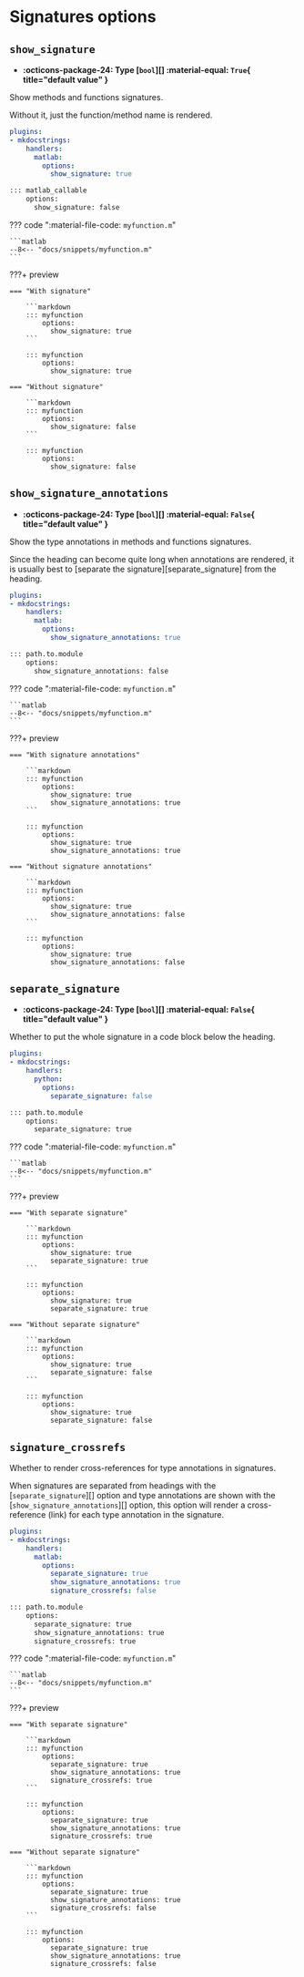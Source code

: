 # Signatures options

## `show_signature`

- **:octicons-package-24: Type [`bool`][] :material-equal: `True`{ title="default value" }**
<!-- - **:octicons-project-template-24: Template :material-null:** (N/A) -->

Show methods and functions signatures.

Without it, just the function/method name is rendered.

```yaml title="in mkdocs.yml (global configuration)"
plugins:
- mkdocstrings:
    handlers:
      matlab:
        options:
          show_signature: true
```

```md title="or in docs/some_page.md (local configuration)"
::: matlab_callable
    options:
      show_signature: false
```

??? code ":material-file-code: `myfunction.m`"

    ```matlab
    --8<-- "docs/snippets/myfunction.m"
    ```

???+ preview

    === "With signature"

        ```markdown
        ::: myfunction
            options:
              show_signature: true
        ```

        ::: myfunction
            options:
              show_signature: true

    === "Without signature"

        ```markdown
        ::: myfunction
            options:
              show_signature: false
        ```

        ::: myfunction
            options:
              show_signature: false

## `show_signature_annotations`

- **:octicons-package-24: Type [`bool`][] :material-equal: `False`{ title="default value" }**
<!-- - **:octicons-project-template-24: Template :material-null:** (N/A) -->

Show the type annotations in methods and functions signatures.

Since the heading can become quite long when annotations are rendered, it is usually best to [separate the signature][separate_signature] from the heading.

```yaml title="in mkdocs.yml (global configuration)"
plugins:
- mkdocstrings:
    handlers:
      matlab:
        options:
          show_signature_annotations: true
```

```md title="or in docs/some_page.md (local configuration)"
::: path.to.module
    options:
      show_signature_annotations: false
```

??? code ":material-file-code: `myfunction.m`"

    ```matlab
    --8<-- "docs/snippets/myfunction.m"
    ```

???+ preview

    === "With signature annotations"

        ```markdown
        ::: myfunction
            options:
              show_signature: true
              show_signature_annotations: true
        ```

        ::: myfunction
            options:
              show_signature: true
              show_signature_annotations: true

    === "Without signature annotations"

        ```markdown
        ::: myfunction
            options:
              show_signature: true
              show_signature_annotations: false
        ```

        ::: myfunction
            options:
              show_signature: true
              show_signature_annotations: false


## `separate_signature`

- **:octicons-package-24: Type [`bool`][] :material-equal: `False`{ title="default value" }**
<!-- - **:octicons-project-template-24: Template :material-null:** (N/A) -->

Whether to put the whole signature in a code block below the heading.

```yaml title="in mkdocs.yml (global configuration)"
plugins:
- mkdocstrings:
    handlers:
      python:
        options:
          separate_signature: false
```

```md title="or in docs/some_page.md (local configuration)"
::: path.to.module
    options:
      separate_signature: true
```

??? code ":material-file-code: `myfunction.m`"

    ```matlab
    --8<-- "docs/snippets/myfunction.m"
    ```

???+ preview

    === "With separate signature"

        ```markdown
        ::: myfunction
            options:
              show_signature: true
              separate_signature: true
        ```

        ::: myfunction
            options:
              show_signature: true
              separate_signature: true

    === "Without separate signature"

        ```markdown
        ::: myfunction
            options:
              show_signature: true
              separate_signature: false
        ```

        ::: myfunction
            options:
              show_signature: true
              separate_signature: false

## `signature_crossrefs`

Whether to render cross-references for type annotations in signatures.

When signatures are separated from headings with the [`separate_signature`][] option and type annotations are shown with the [`show_signature_annotations`][] option, this option will render a cross-reference (link) for each type annotation in the signature.

```yaml title="in mkdocs.yml (global configuration)"
plugins:
- mkdocstrings:
    handlers:
      matlab:
        options:
          separate_signature: true
          show_signature_annotations: true
          signature_crossrefs: false
```

```md title="or in docs/some_page.md (local configuration)"
::: path.to.module
    options:
      separate_signature: true
      show_signature_annotations: true
      signature_crossrefs: true
```

??? code ":material-file-code: `myfunction.m`"

    ```matlab
    --8<-- "docs/snippets/myfunction.m"
    ```

???+ preview

    === "With separate signature"

        ```markdown
        ::: myfunction
            options:
              separate_signature: true
              show_signature_annotations: true
              signature_crossrefs: true
        ```

        ::: myfunction
            options:
              separate_signature: true
              show_signature_annotations: true
              signature_crossrefs: true

    === "Without separate signature"

        ```markdown
        ::: myfunction
            options:
              separate_signature: true
              show_signature_annotations: true
              signature_crossrefs: false
        ```

        ::: myfunction
            options:
              separate_signature: true
              show_signature_annotations: true
              signature_crossrefs: false
